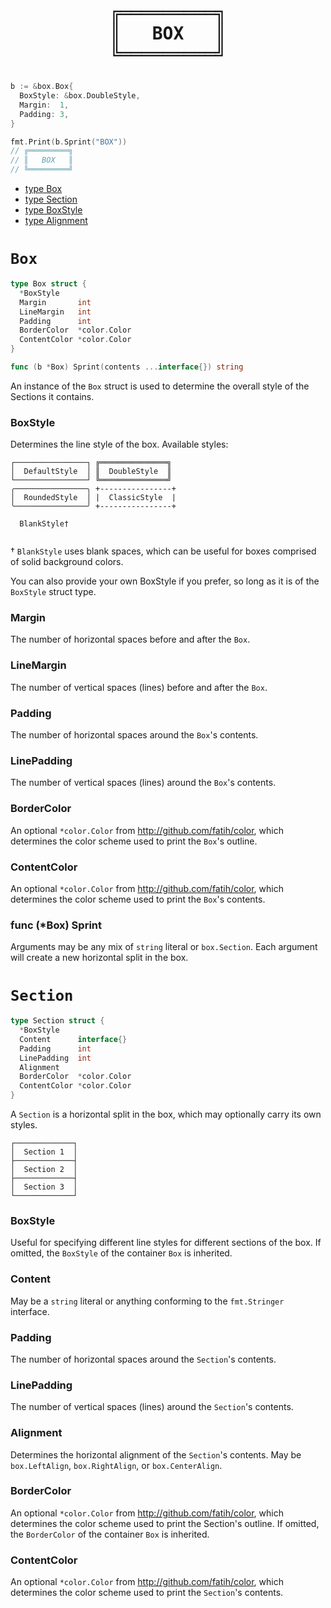 <h1 align="center">
<pre>
╔═════════╗
║   BOX   ║
╚═════════╝</pre>
</h1>

```go
b := &box.Box{
  BoxStyle: &box.DoubleStyle,
  Margin:  1,
  Padding: 3,
}

fmt.Print(b.Sprint("BOX"))
// ╔═════════╗
// ║   BOX   ║
// ╚═════════╝
```

* [type Box](#Box)
* [type Section](#Section)
* [type BoxStyle](#BoxStyle)
* [type Alignment](#Alignment)

# `Box`

```go
type Box struct {
  *BoxStyle
  Margin       int
  LineMargin   int
  Padding      int
  BorderColor  *color.Color
  ContentColor *color.Color
}

func (b *Box) Sprint(contents ...interface{}) string
```

An instance of the `Box` struct is used to determine the overall
style of the Sections it contains.

### BoxStyle

Determines the line style of the box. Available styles:

```
┌────────────────┐ ╔═══════════════╗
│  DefaultStyle  │ ║  DoubleStyle  ║
└────────────────┘ ╚═══════════════╝
╭────────────────╮ +----------------+
│  RoundedStyle  │ |  ClassicStyle  |
╰────────────────╯ +----------------+
                
  BlankStyle†   
                
```

† `BlankStyle` uses blank spaces, which can be useful for
boxes comprised of solid background colors.

You can also provide your own BoxStyle if you prefer, so
long as it is of the `BoxStyle` struct type.

### Margin

The number of horizontal spaces before and after the `Box`.

### LineMargin

The number of vertical spaces (lines) before and after the `Box`.

### Padding

The number of horizontal spaces around the `Box`'s contents.

### LinePadding

The number of vertical spaces (lines) around the `Box`'s contents.

### BorderColor

An optional `*color.Color` from http://github.com/fatih/color, which
determines the color scheme used to print the `Box`'s outline.

### ContentColor

An optional `*color.Color` from http://github.com/fatih/color, which
determines the color scheme used to print the `Box`'s contents.

### func (*Box) Sprint

Arguments may be any mix of `string` literal or `box.Section`. Each argument
will create a new horizontal split in the box.

# `Section`

```go
type Section struct {
  *BoxStyle
  Content      interface{}
  Padding      int
  LinePadding  int
  Alignment
  BorderColor  *color.Color
  ContentColor *color.Color
}
```

A `Section` is a horizontal split in the box, which may optionally
carry its own styles.

```
┌─────────────┐
│  Section 1  │
├─────────────┤
│  Section 2  │
├─────────────┤
│  Section 3  │
└─────────────┘
```

### BoxStyle

Useful for specifying different line styles for different sections
of the box. If omitted, the `BoxStyle` of the container `Box` is inherited.

### Content

May be a `string` literal or anything conforming to the `fmt.Stringer` interface.

### Padding

The number of horizontal spaces around the `Section`'s contents.

### LinePadding

The number of vertical spaces (lines) around the `Section`'s contents.

### Alignment

Determines the horizontal alignment of the `Section`'s contents. May be
`box.LeftAlign`, `box.RightAlign`, or `box.CenterAlign`.

### BorderColor

An optional `*color.Color` from http://github.com/fatih/color, which
determines the color scheme used to print the Section's outline. If
omitted, the `BorderColor` of the container `Box` is inherited.

### ContentColor

An optional `*color.Color` from http://github.com/fatih/color, which
determines the color scheme used to print the `Section`'s contents.

